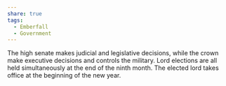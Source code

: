 ```yaml
---
share: true
tags:
  - Emberfall
  - Government
---
```



The high senate makes judicial and legislative decisions, while the crown make executive decisions and controls the military.
Lord elections are all held simultaneously at the end of the ninth month. The elected lord takes office at the beginning of the new year.